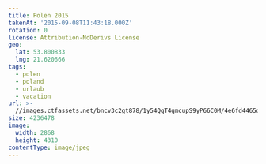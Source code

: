 ```yaml
---
title: Polen 2015
takenAt: '2015-09-08T11:43:18.000Z'
rotation: 0
license: Attribution-NoDerivs License
geo:
  lat: 53.800833
  lng: 21.620666
tags:
  - polen
  - poland
  - urlaub
  - vacation
url: >-
  //images.ctfassets.net/bncv3c2gt878/1y54QqT4gmcupS9yP66C0M/4e6fd4465db560ab4a0a89bb47b156f1/polen-2015_25862592141_o
size: 4236478
image:
  width: 2868
  height: 4310
contentType: image/jpeg
---
```


